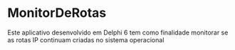 # MonitorDeRotas
Este aplicativo desenvolvido em Delphi 6 tem como finalidade monitorar se as rotas IP continuam criadas no sistema operacional
